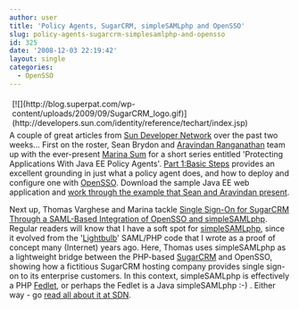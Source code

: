 ```yaml
---
author: user
title: 'Policy Agents, SugarCRM, simpleSAMLphp and OpenSSO'
slug: policy-agents-sugarcrm-simplesamlphp-and-opensso
id: 325
date: '2008-12-03 22:19:42'
layout: single
categories:
  - OpenSSO
---
```


<div style="margin: 5px; float: right;">[![](http://blog.superpat.com/wp-content/uploads/2009/09/SugarCRM_logo.gif)](http://developers.sun.com/identity/reference/techart/index.jsp)</div>

A couple of great articles from [Sun Developer Network](http://developers.sun.com/) over the past two weeks... First on the roster, Sean Brydon and [Aravindan Ranganathan](http://blogs.sun.com/aravind/) team up with the ever-present [Marina Sum](http://weblogs.java.net/blog/marinasum/) for a short series entitled 'Protecting Applications With Java EE Policy Agents'. [Part 1:Basic Steps](http://developers.sun.com/identity/reference/techart/policyagents.html) provides an excellent grounding in just what a policy agent does, and how to deploy and configure one with [OpenSSO](http://opensso.org/). Download the sample Java EE web application and [work through the example that Sean and Aravindan present](http://developers.sun.com/identity/reference/techart/policyagents.html).

Next up, Thomas Varghese and Marina tackle [Single Sign-On for SugarCRM Through a SAML-Based Integration of OpenSSO and simpleSAMLphp](http://developers.sun.com/identity/reference/techart/sugarCRM.html). Regular readers will know that I have a soft spot for [simpleSAMLphp](http://rnd.feide.no/simplesamlphp/), since it evolved from the '[Lightbulb](http://blogs.sun.com/superpat/entry/switching_on_the_lightbulb)' SAML/PHP code that I wrote as a proof of concept many (Internet) years ago. Here, Thomas uses simpleSAMLphp as a lightweight bridge between the PHP-based [SugarCRM](http://sugarcrm.com/) and OpenSSO, showing how a fictitious SugarCRM hosting company provides single sign-on to its enterprise customers. In this context, simpleSAMLphp is effectively a PHP [Fedlet](http://blogs.sun.com/raskin/entry/the_fedlet_has_arrived_check), or perhaps the Fedlet is a Java simpleSAMLphp :-) . Either way - go [read all about it at SDN](http://developers.sun.com/identity/reference/techart/sugarCRM.html).